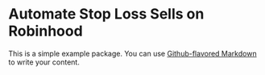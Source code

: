 # Automate Stop Loss Sells on Robinhood

This is a simple example package. You can use
[Github-flavored Markdown](https://guides.github.com/features/mastering-markdown/)
to write your content.
